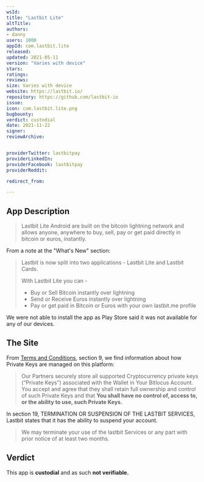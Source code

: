 ```yaml
---
wsId: 
title: "Lastbit Lite"
altTitle: 
authors:
- danny
users: 1000
appId: com.lastbit.lite
released: 
updated: 2021-05-11
version: "Varies with device"
stars: 
ratings: 
reviews: 
size: Varies with device
website: https://lastbit.io/
repository: https://github.com/lastbit-io
issue: 
icon: com.lastbit.lite.png
bugbounty: 
verdict: custodial
date: 2021-11-22
signer: 
reviewArchive:


providerTwitter: lastbitpay
providerLinkedIn: 
providerFacebook: lastbitpay
providerReddit: 

redirect_from:

---
```



## App Description

> Lastbit Lite Android are built on the bitcoin lightning network and allows anyone, anywhere to buy, sell, pay or get paid directly in bitcoin or euros, instantly.

From a note at the "What's New" section:

> Lastbit is now split into two applications - Lastbit Lite and Lastbit Cards.
>
> With Lastbit Lite you can -
> - Buy or Sell Bitcoin instantly over lightning
> - Send or Receive Euros instantly over lightning
> - Pay or get paid in Bitcoin or Euros with your own lastbit.me profile

We were not able to install the app as Play Store said it was not available for any of our devices.

## The Site

From [Terms and Conditions](https://lastbit.io/wp-content/uploads/2020/10/20201020_Ts_Cs_Lastbit_v2-min.pdf), section 9, we find information about how Private Keys are managed on this platform:

> Our Partners securely store all supported Cryptocurrency private keys (“Private Keys”) associated with the Wallet in Your Bitlocus Account. You accept and agree that they shall retain full ownership and control of such Private Keys and that **You shall have no control of, access to, or the ability to use, such Private Keys.**

In section 19, TERMINATION OR SUSPENSION OF THE LASTBIT SERVICES, Lastbit states that it has the ability to suspend your account.

> We may terminate your use of the lastbit Services or any part with prior notice of at least two months.

## Verdict

This app is **custodial** and as such **not verifiable.**